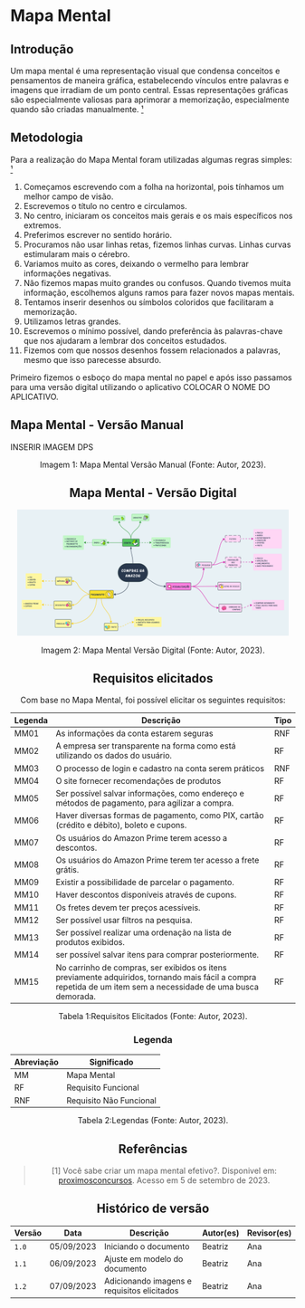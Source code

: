 # Mapa Mental

## Introdução

Um mapa mental é uma representação visual que condensa conceitos e pensamentos de maneira gráfica, estabelecendo vínculos entre palavras e imagens que irradiam de um ponto central. Essas representações gráficas são especialmente valiosas para aprimorar a memorização, especialmente quando são criadas manualmente. [¹](#ancora)

## Metodologia

Para a realização do Mapa Mental foram utilizadas algumas regras simples: [¹](#ancora)

1. Começamos escrevendo com a folha na horizontal, pois tínhamos um melhor campo de visão.
2. Escrevemos o título no centro e circulamos.
3. No centro, iniciaram os conceitos mais gerais e os mais específicos nos extremos.
4. Preferimos escrever no sentido horário.
5. Procuramos não usar linhas retas, fizemos linhas curvas. Linhas curvas estimularam mais o cérebro.
6. Variamos muito as cores, deixando o vermelho para lembrar informações negativas.
7. Não fizemos mapas muito grandes ou confusos. Quando tivemos muita informação, escolhemos alguns ramos para fazer novos mapas mentais.
8. Tentamos inserir desenhos ou símbolos coloridos que facilitaram a memorização.
9. Utilizamos letras grandes. 
11. Escrevemos o mínimo possível, dando preferência às palavras-chave que nos ajudaram a lembrar dos conceitos estudados.
12. Fizemos com que nossos desenhos fossem relacionados a palavras, mesmo que isso parecesse absurdo. 

Primeiro fizemos o esboço do mapa mental no papel e após isso passamos para uma versão digital utilizando o aplicativo COLOCAR O NOME DO APLICATIVO.

## Mapa Mental - Versão Manual
INSERIR IMAGEM DPS

<div style="text-align: center">
<p> Imagem 1: Mapa Mental Versão Manual (Fonte: Autor, 2023).</p>
</div>
<center>

## Mapa Mental - Versão Digital

  <div align="center">
    <img src="../../../assets/MapaMental.png" style="width:50vw"/>
    <p> Imagem 2: Mapa Mental Versão Digital (Fonte: Autor, 2023).</a></p> 
</div>

## Requisitos elicitados

Com base no Mapa Mental, foi possível elicitar os seguintes requisitos:

| Legenda | Descrição                                                                                      | Tipo |
| ------- | ---------------------------------------------------------------------------------------------- | ---- |
| MM01   | As informações da conta estarem seguras                                                          | RNF |
| MM02   | A empresa ser transparente na forma como está utilizando os dados do usuário.                    | RF  |
| MM03   | O processo de login e cadastro na conta serem práticos                                           | RNF |
| MM04   | O site fornecer recomendações de produtos                                                        | RF  |
| MM05   | Ser possível salvar informações, como endereço e métodos de pagamento, para agilizar a compra.   | RF  |
| MM06   | Haver diversas formas de pagamento, como PIX, cartão (crédito e débito), boleto e cupons.        | RF  |
| MM07   | Os usuários do Amazon Prime terem acesso a descontos.                                            | RF  |
| MM08   | Os usuários do Amazon Prime terem ter acesso a frete grátis.                                     | RF  |
| MM09   | Existir a possibilidade de parcelar o pagamento.                                                 | RF  |
| MM10   | Haver descontos disponíveis através de cupons.                                                   | RF  |
| MM11   | Os fretes devem ter preços acessíveis.                                                           | RF  |
| MM12   | Ser possível usar filtros na pesquisa.                                                           | RF  |
| MM13   | Ser possível realizar uma ordenação na lista de produtos exibidos.                               | RF  |
| MM14   | ser possível salvar itens para comprar posteriormente.                                           | RF  |
| MM15   | No carrinho de compras, ser exibidos os itens previamente adquiridos, tornando mais fácil a compra repetida de um item sem a necessidade de uma busca demorada.                | RF  |

</center>

<div style="text-align: center">
<p> Tabela 1:Requisitos Elicitados (Fonte: Autor, 2023).</p>
</div>

<center>

### Legenda
| Abreviação | Significado             |
| ---------- | ----------------------- |
| MM         | Mapa Mental             |
| RF         | Requisito Funcional     |
| RNF        | Requisito Não Funcional |
</center>

<div style="text-align: center">
<p> Tabela 2:Legendas (Fonte: Autor, 2023).</p>
</div>
<center>


## Referências

> [1] Você sabe criar um mapa mental efetivo?. Disponivel em: [proximosconcursos](https://www.proximosconcursos.com/mapa-mental-efetivo/). Acesso em 5 de setembro de 2023.
> 

## Histórico de versão

| Versão | Data       | Descrição             | Autor(es) | Revisor(es) |
| ------ | ---------- | --------------------- | --------- | ----------- |
| `1.0`  | 05/09/2023 | Iniciando o documento | Beatriz   | Ana      |
| `1.1`  | 06/09/2023 | Ajuste em modelo do documento | Beatriz   | Ana      |
| `1.2`  | 07/09/2023 | Adicionando imagens e requisitos elicitados | Beatriz   | Ana      |

